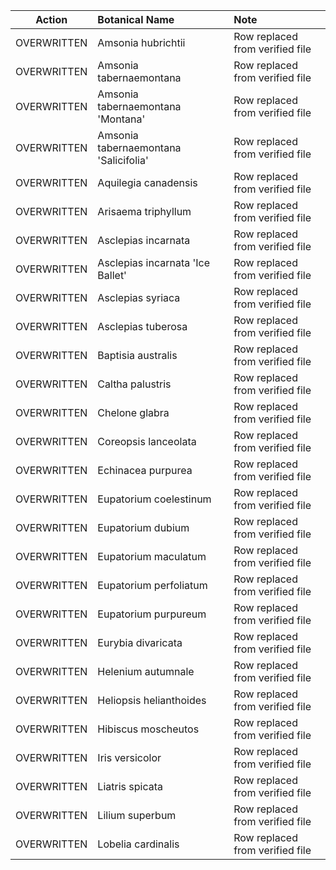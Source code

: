 | Action | Botanical Name | Note |
|:------:|:---------------|:----|
| OVERWRITTEN | Amsonia hubrichtii | Row replaced from verified file |
| OVERWRITTEN | Amsonia tabernaemontana | Row replaced from verified file |
| OVERWRITTEN | Amsonia tabernaemontana 'Montana' | Row replaced from verified file |
| OVERWRITTEN | Amsonia tabernaemontana 'Salicifolia' | Row replaced from verified file |
| OVERWRITTEN | Aquilegia canadensis | Row replaced from verified file |
| OVERWRITTEN | Arisaema triphyllum | Row replaced from verified file |
| OVERWRITTEN | Asclepias incarnata | Row replaced from verified file |
| OVERWRITTEN | Asclepias incarnata 'Ice Ballet' | Row replaced from verified file |
| OVERWRITTEN | Asclepias syriaca | Row replaced from verified file |
| OVERWRITTEN | Asclepias tuberosa | Row replaced from verified file |
| OVERWRITTEN | Baptisia australis | Row replaced from verified file |
| OVERWRITTEN | Caltha palustris | Row replaced from verified file |
| OVERWRITTEN | Chelone glabra | Row replaced from verified file |
| OVERWRITTEN | Coreopsis lanceolata | Row replaced from verified file |
| OVERWRITTEN | Echinacea purpurea | Row replaced from verified file |
| OVERWRITTEN | Eupatorium coelestinum | Row replaced from verified file |
| OVERWRITTEN | Eupatorium dubium | Row replaced from verified file |
| OVERWRITTEN | Eupatorium maculatum | Row replaced from verified file |
| OVERWRITTEN | Eupatorium perfoliatum | Row replaced from verified file |
| OVERWRITTEN | Eupatorium purpureum | Row replaced from verified file |
| OVERWRITTEN | Eurybia divaricata | Row replaced from verified file |
| OVERWRITTEN | Helenium autumnale | Row replaced from verified file |
| OVERWRITTEN | Heliopsis helianthoides | Row replaced from verified file |
| OVERWRITTEN | Hibiscus moscheutos | Row replaced from verified file |
| OVERWRITTEN | Iris versicolor | Row replaced from verified file |
| OVERWRITTEN | Liatris spicata | Row replaced from verified file |
| OVERWRITTEN | Lilium superbum | Row replaced from verified file |
| OVERWRITTEN | Lobelia cardinalis | Row replaced from verified file |